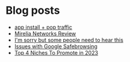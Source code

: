 # Blog posts
<!-- BLOG-POST-LIST:START -->
- [app install + pop traffic](https://afflift.com/f/threads/app-install-pop-traffic.10181/)
- [Mirelia Networks Review](https://afflift.com/f/threads/mirelia-networks-review.10292/)
- [I&#39;m sorry but some people need to hear this](https://afflift.com/f/threads/im-sorry-but-some-people-need-to-hear-this.10289/)
- [Issues with Google Safebrowsing](https://afflift.com/f/threads/issues-with-google-safebrowsing.10136/)
- [Top 4 Niches To Promote in 2023](https://afflift.com/f/threads/top-4-niches-to-promote-in-2023.10291/)
<!-- BLOG-POST-LIST:END -->
